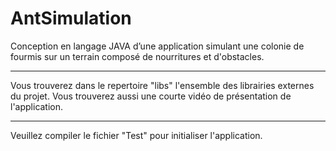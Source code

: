 # AntSimulation
Conception en langage JAVA d’une application simulant une colonie de fourmis sur un terrain composé de nourritures et d'obstacles.

----------------------------------------

Vous trouverez dans le repertoire "libs" l'ensemble des librairies externes du projet. 
Vous trouverez aussi une courte vidéo de présentation de l'application.

----------------------------------------

Veuillez compiler le fichier "Test" pour initialiser l'application.
